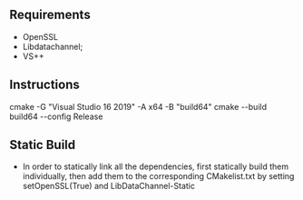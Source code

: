 ## Requirements
 - OpenSSL
 - Libdatachannel;
 - VS++

## Instructions
cmake -G "Visual Studio 16 2019" -A x64 -B "build64"
cmake --build build64 --config Release

## Static Build
 - In order to statically link all the dependencies, first statically build them individually, then add them to the corresponding CMakelist.txt by setting setOpenSSL(True) and LibDataChannel-Static
